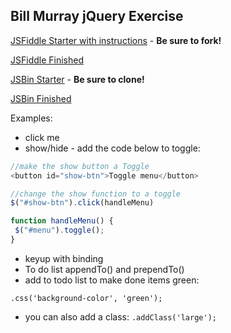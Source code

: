 ## Bill Murray jQuery Exercise

[JSFiddle Starter with instructions](http://jsfiddle.net/marcwright/x6ncsqLz/1/) - **Be sure to fork!**

[JSFiddle Finished](http://jsfiddle.net/marcwright/x4u5D/149/) 

[JSBin Starter](http://jsbin.com/rawigi/3/edit) - **Be sure to clone!**

[JSBin Finished](http://jsbin.com/kalutepori/2/edit)

Examples:

- click me
- show/hide - add the code below to toggle:

```javascript
//make the show button a Toggle
<button id="show-btn">Toggle menu</button>

//change the show function to a toggle
$("#show-btn").click(handleMenu)

function handleMenu() {
 $("#menu").toggle();     
}
```

- keyup with binding
- To do list appendTo() and prependTo()
- add to todo list to make done items green:
```
.css('background-color', 'green');
```
- you can also add a class: `.addClass('large');`


